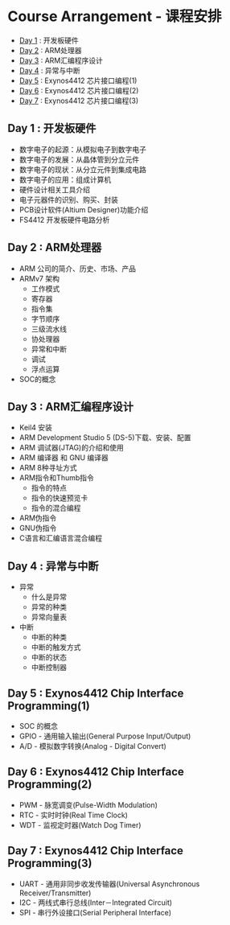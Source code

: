 # Course Arrangement - 课程安排

* [Day 1](Day1/Index.md) : 开发板硬件
* [Day 2](Day2/Index.md) : ARM处理器
* [Day 3](Day3/Index.md) : ARM汇编程序设计
* [Day 4](Day4/Index.md) : 异常与中断
* [Day 5](Day5/Index.md) : Exynos4412 芯片接口编程(1)
* [Day 6](Day6/Index.md) : Exynos4412 芯片接口编程(2)
* [Day 7](Day7/Index.md) : Exynos4412 芯片接口编程(3)

## Day 1 : 开发板硬件

* 数字电子的起源：从模拟电子到数字电子
* 数字电子的发展：从晶体管到分立元件
* 数字电子的现状：从分立元件到集成电路
* 数字电子的应用：组成计算机
* 硬件设计相关工具介绍
* 电子元器件的识别、购买、封装
* PCB设计软件(Altium Designer)功能介绍
* FS4412 开发板硬件电路分析

## Day 2 : ARM处理器

* ARM 公司的简介、历史、市场、产品
* ARMv7 架构
	* 工作模式
	* 寄存器
	* 指令集
	* 字节顺序
	* 三级流水线
	* 协处理器
	* 异常和中断
	* 调试
	* 浮点运算
* SOC的概念

## Day 3 : ARM汇编程序设计

* Keil4 安装
* ARM Development Studio 5 (DS-5)下载、安装、配置
* ARM 调试器(JTAG)的介绍和使用
* ARM 编译器 和 GNU 编译器
* ARM 8种寻址方式
* ARM指令和Thumb指令
	* 指令的特点
	* 指令的快速预览卡
	* 指令的混合编程
* ARM伪指令
* GNU伪指令
* C语言和汇编语言混合编程

## Day 4 : 异常与中断

* 异常
	* 什么是异常
	* 异常的种类
	* 异常向量表
* 中断
	* 中断的种类
	* 中断的触发方式
	* 中断的状态
	* 中断控制器

## Day 5 : Exynos4412 Chip Interface Programming(1)

* SOC 的概念
* GPIO - 通用输入输出(General Purpose Input/Output)
* A/D - 模拟数字转换(Analog - Digital Convert)

## Day 6 : Exynos4412 Chip Interface Programming(2)

* PWM - 脉宽调变(Pulse-Width Modulation)
* RTC - 实时时钟(Real Time Clock)
* WDT - 监视定时器(Watch Dog Timer)

## Day 7 : Exynos4412 Chip Interface Programming(3)

* UART - 通用非同步收发传输器(Universal Asynchronous Receiver/Transmitter)
* I2C - 两线式串行总线(Inter－Integrated Circuit)
* SPI - 串行外设接口(Serial Peripheral Interface)